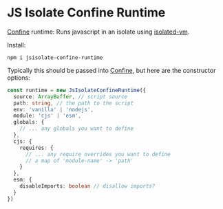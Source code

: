 # JS Isolate Confine Runtime

[Confine](https://github.com/confine-sandbox/confine) runtime: Runs javascript in an isolate using [isolated-vm](https://github.com/laverdet/isolated-vm).

Install:

```
npm i jsisolate-confine-runtime
```

Typically this should be passed into [Confine](https://github.com/confine-sandbox/confine), but here are the constructor options:

```typescript
const runtime = new JsIsolateConfineRuntime({
  source: ArrayBuffer, // script source
  path: string, // the path to the script
  env: 'vanilla' | 'nodejs',
  module: 'cjs' | 'esm',
  globals: {
    // ... any globals you want to define
  },
  cjs: {
    requires: {
      // ... any require overrides you want to define
      // a map of 'module-name' -> 'path'
    }
  },
  esm: {
    disableImports: boolean // disallow imports?
  }
})
```